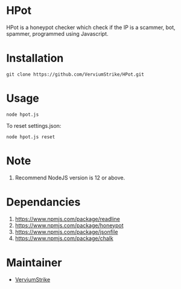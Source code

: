# HPot
HPot is a honeypot checker which check if the IP is a scammer, bot, spammer, programmed using Javascript.

# Installation

    git clone https://github.com/VerviumStrike/HPot.git

# Usage

    node hpot.js
To reset settings.json:

    node hpot.js reset

# Note

 1. Recommend NodeJS version is 12 or above.

# Dependancies

 1. https://www.npmjs.com/package/readline
 2. https://www.npmjs.com/package/honeypot
 3. https://www.npmjs.com/package/jsonfile
 4. https://www.npmjs.com/package/chalk

# Maintainer

 - [VerviumStrike](https://github.com/VerviumStrike)
